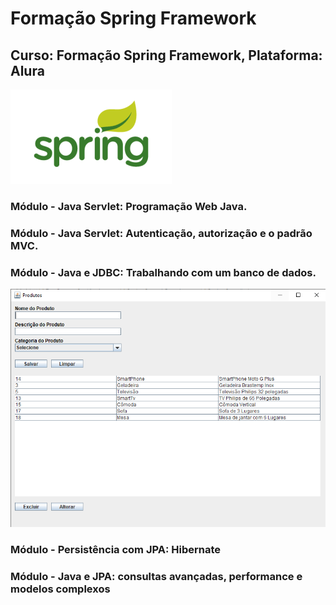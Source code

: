 # Formação Spring Framework
## Curso: Formação Spring Framework, Plataforma: Alura
![Alura](https://github.com/agsilvamhm/Spring-framework/blob/main/imagem/spring.png)

### Módulo - Java Servlet: Programação Web Java.
### Módulo - Java Servlet: Autenticação, autorização e o padrão MVC.
### Módulo - Java e JDBC: Trabalhando com um banco de dados.
![Alura](https://github.com/agsilvamhm/Spring-framework/blob/main/imagem/Jdbc.PNG)
### Módulo - Persistência com JPA: Hibernate
### Módulo - Java e JPA: consultas avançadas, performance e modelos complexos
